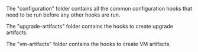 The "configuration" folder contains all the common configuration hooks that need to be run before any other hooks are run.

The "upgrade-artifacts" folder contains the hooks to create upgrade artifacts.

The "vm-artifacts" folder contains the hooks to create VM artifacts.
